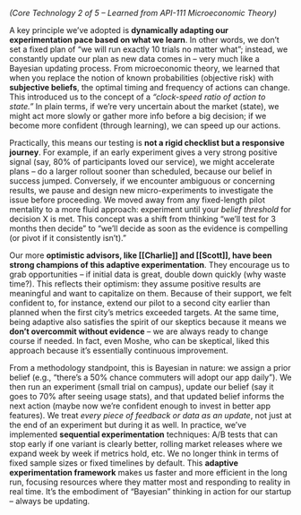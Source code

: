 _(Core Technology 2 of 5 – Learned from API-111 Microeconomic Theory)_

A key principle we’ve adopted is **dynamically adapting our experimentation pace based on what we learn**. In other words, we don’t set a fixed plan of “we will run exactly 10 trials no matter what”; instead, we constantly update our plan as new data comes in – very much like a Bayesian updating process. From microeconomic theory, we learned that when you replace the notion of known probabilities (objective risk) with **subjective beliefs**, the optimal timing and frequency of actions can change. This introduced us to the concept of a _“clock-speed ratio of action to state.”_ In plain terms, if we’re very uncertain about the market (state), we might act more slowly or gather more info before a big decision; if we become more confident (through learning), we can speed up our actions.

Practically, this means our testing is **not a rigid checklist but a responsive journey**. For example, if an early experiment gives a very strong positive signal (say, 80% of participants loved our service), we might accelerate plans – do a larger rollout sooner than scheduled, because our belief in success jumped. Conversely, if we encounter ambiguous or concerning results, we pause and design new micro-experiments to investigate the issue before proceeding. We moved away from any fixed-length pilot mentality to a more fluid approach: experiment until your _belief threshold_ for decision X is met. This concept was a shift from thinking “we’ll test for 3 months then decide” to “we’ll decide as soon as the evidence is compelling (or pivot if it consistently isn’t).”

Our more **optimistic advisors, like [[Charlie]] and [[Scott]], have been strong champions of this adaptive experimentation**. They encourage us to grab opportunities – if initial data is great, double down quickly (why waste time?). This reflects their optimism: they assume positive results are meaningful and want to capitalize on them. Because of their support, we felt confident to, for instance, extend our pilot to a second city earlier than planned when the first city’s metrics exceeded targets. At the same time, being adaptive also satisfies the spirit of our skeptics because it means we **don’t overcommit without evidence** – we are always ready to change course if needed. In fact, even Moshe, who can be skeptical, liked this approach because it’s essentially continuous improvement.

  

From a methodology standpoint, this is Bayesian in nature: we assign a prior belief (e.g., “there’s a 50% chance commuters will adopt our app daily”). We then run an experiment (small trial on campus), update our belief (say it goes to 70% after seeing usage stats), and that updated belief informs the next action (maybe now we’re confident enough to invest in better app features). We treat _every piece of feedback or data as an update_, not just at the end of an experiment but during it as well. In practice, we’ve implemented **sequential experimentation** techniques: A/B tests that can stop early if one variant is clearly better, rolling market releases where we expand week by week if metrics hold, etc. We no longer think in terms of fixed sample sizes or fixed timelines by default. This **adaptive experimentation framework** makes us faster and more efficient in the long run, focusing resources where they matter most and responding to reality in real time. It’s the embodiment of “Bayesian” thinking in action for our startup – always be updating.
